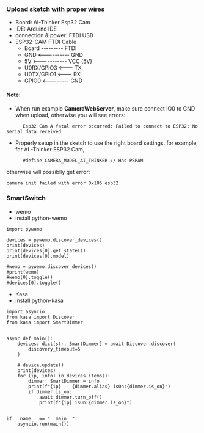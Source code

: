 ### Upload sketch with proper wires
* Board: AI-Thinker Esp32 Cam
* IDE: Arduino IDE
* connection & power: FTDI USB
* ESP32-CAM	FTDI Cable
  * Board --------- FTDI
  * GND <---------- GND
  * 5V	<----------- VCC (5V)
  * U0RX/GPIO3	<--- TX
  * U0TX/GPIO1	<--- RX
  * GPIO0	<-------- GND
#### Note: 
* When run example **CameraWebServer**, make sure connect IO0 to GND when upload, otherwise you will see errors:
```
      Esp32 Cam A fatal error occurred: Failed to connect to ESP32: No serial data received
```
* Properly setup in the sketch to use the right board settings.
  for example, for AI -Thinker ESP32 Cam, 
```
      #define CAMERA_MODEL_AI_THINKER // Has PSRAM
```
otherwise will possiblly get error:       
```
camera init failed with error 0x105 esp32
```
### SmartSwitch
- wemo
 - install python-wemo
```
import pywemo

devices = pywemo.discover_devices()
print(devices)
print(devices[0].get_state())
print(devices[0].model)

#wemo = pywemo.discover_devices() 
#print(wemo)
#wemo[0].toggle()
#devices[0].toggle()
```
- Kasa
 - install python-kasa
```
import asyncio
from kasa import Discover
from kasa import SmartDimmer


async def main():
    devices: dict[str, SmartDimmer] = await Discover.discover(
        discovery_timeout=5
    )

    # device.update()
    print(devices)
    for (ip, info) in devices.items():
        dimmer: SmartDimmer = info
        print(f"{ip} -- {dimmer.alias} isOn:{dimmer.is_on}")
        if dimmer.is_on:
            await dimmer.turn_off()
            print(f"{ip} isOn:{dimmer.is_on}")


if __name__ == "__main__":
    asyncio.run(main())
```
